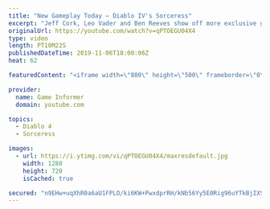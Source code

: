 ```yaml
---
title: "New Gameplay Today – Diablo IV's Sorceress"
excerpt: "Jeff Cork, Leo Vader and Ben Reeves show off more exclusive gameplay of Diablo IV, which can be viewed without commentary at ..."
originalUrl: https://youtube.com/watch?v=qPTOEGU04X4
type: video
length: PT10M22S
publishedDateTime: 2019-11-06T18:00:06Z
heat: 62

featuredContent: "<iframe width=\"800\" height=\"500\" frameborder=\"0\" src=\"https://www.youtube.com/embed/qPTOEGU04X4\" allow=\"accelerometer; autoplay; encrypted-media; gyroscope; picture-in-picture\" allowfullscreen></iframe>"

provider:
  name: Game Informer
  domain: youtube.com

topics:
  - Diablo 4
  - Sorceress

images:
  - url: https://i.ytimg.com/vi/qPTOEGU04X4/maxresdefault.jpg
    width: 1280
    height: 720
    isCached: true

secured: "n9EHw+uqXhR0a6aU1FPLO/ki6KW+PwxdprRH/kNb56Yy5E0Rig96uYTkBjIXSbm6I+7J3aQ+iltuTL6CSYskpGUEJHSEE4Zk2rCspG+9JQeMAGSnWZhbE0fRkFZ/LLBrUwiVneN3VFL44fmvAiThLLQz3nx4AwJ+/0bFRi/+rxMXiu2PXUU9AifwyWQx2iDj8xOqXEWPPqMfPTsf/y8p9OTmOW7bkF+P6cj19Vh6Ul5YfQzVBciLPE16LX686MMmX/iWq6lS3N/bxj+hhoV8LlQSsqyqiiifI6VRWTnIbBRHm9hCUeKqNKJmmdPSRWpX0+G4CWCHqzgQRPRs94RyxXCs6kstMwiLh3jOGcpZffxnPGaEbonRGcxBW4Ipaj3HLm725cc01CzSQDs3lRwoLnINyCmBcaCkwCAI1WRjQWMWxIDwMjCjIcSiw69Z7jWf;BiEKuV8F5ZVuyIRrqAeUaw=="
---
```


